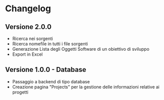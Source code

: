 # Changelog

## Versione 2.0.0

* Ricerca nei sorgenti
* Ricerca nomefile in tutti i file sorgenti
* Generazione Lista degli Oggetti Software di un obiettivo di sviluppo
* Export in Excel

## Versione 1.0.0 - Database

* Passaggio a backend di tipo database
* Creazione pagina "Projects" per la gestione delle informazioni relative ai progetti

